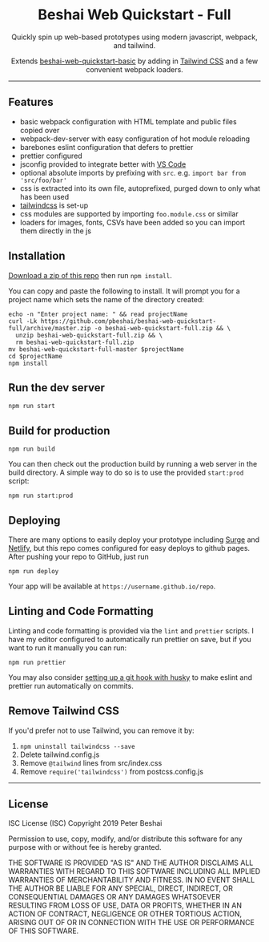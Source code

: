 
<div align="center">
  <h1>Beshai Web Quickstart - Full</h1>
  <p>
    Quickly spin up web-based prototypes using modern javascript, webpack, and
    tailwind.
  </p>
  <p>
    Extends
    <a href="https://github.com/pbeshai/beshai-web-quickstart-basic"
      >beshai-web-quickstart-basic</a
    >
    by adding in <a href="https://tailwindcss.com/">Tailwind CSS</a> and a few
    convenient webpack loaders.
  </p>
  <hr />
</div>


## Features

* basic webpack configuration with HTML template and public files copied over
* webpack-dev-server with easy configuration of hot module reloading
* barebones eslint configuration that defers to prettier
* prettier configured
* jsconfig provided to integrate better with [VS Code](https://code.visualstudio.com/)
* optional absolute imports by prefixing with `src`. e.g. `import bar from 'src/foo/bar'`
* css is extracted into its own file, autoprefixed, purged down to only what has been used
* [tailwindcss](https://tailwindcss.com/) is set-up
* css modules are supported by importing `foo.module.css` or similar
* loaders for images, fonts, CSVs have been added so you can import them directly in the js


## Installation

[Download a zip of this repo](https://github.com/pbeshai/beshai-web-quickstart-full/archive/master.zip) then run `npm install`.

You can copy and paste the following to install. It will prompt you for a project name which sets the name of the directory created:

```shell
echo -n "Enter project name: " && read projectName
curl -Lk https://github.com/pbeshai/beshai-web-quickstart-full/archive/master.zip -o beshai-web-quickstart-full.zip && \
  unzip beshai-web-quickstart-full.zip && \
  rm beshai-web-quickstart-full.zip
mv beshai-web-quickstart-full-master $projectName
cd $projectName
npm install
```


## Run the dev server

```shell
npm run start
```


## Build for production

```shell
npm run build
```

You can then check out the production build by running a web server in the build directory. A simple way to do so is to use the provided `start:prod` script:

```shell
npm run start:prod
```

## Deploying

There are many options to easily deploy your prototype including [Surge](https://surge.sh/) and [Netlify](https://www.netlify.com/), but this repo comes configured for easy deploys to github pages. After pushing your repo to GitHub, just run

```shell
npm run deploy
```

Your app will be available at `https://username.github.io/repo`.


## Linting and Code Formatting

Linting and code formatting is provided via the `lint` and `prettier` scripts. I have my editor configured to automatically run prettier on save, but if you want to run it manually you can run:

```shell
npm run prettier
```

You may also consider [setting up a git hook with husky](https://prettier.io/docs/en/precommit.html) to make eslint and prettier run automatically on commits.


## Remove Tailwind CSS

If you'd prefer not to use Tailwind, you can remove it by:

1. `npm uninstall tailwindcss --save`
2. Delete tailwind.config.js
3. Remove `@tailwind` lines from src/index.css
4. Remove `require('tailwindcss')` from postcss.config.js

---

## License

ISC License (ISC)
Copyright 2019 Peter Beshai

Permission to use, copy, modify, and/or distribute this software for any purpose with or without fee is hereby granted.

THE SOFTWARE IS PROVIDED "AS IS" AND THE AUTHOR DISCLAIMS ALL WARRANTIES WITH REGARD TO THIS SOFTWARE INCLUDING ALL IMPLIED WARRANTIES OF MERCHANTABILITY AND FITNESS. IN NO EVENT SHALL THE AUTHOR BE LIABLE FOR ANY SPECIAL, DIRECT, INDIRECT, OR CONSEQUENTIAL DAMAGES OR ANY DAMAGES WHATSOEVER RESULTING FROM LOSS OF USE, DATA OR PROFITS, WHETHER IN AN ACTION OF CONTRACT, NEGLIGENCE OR OTHER TORTIOUS ACTION, ARISING OUT OF OR IN CONNECTION WITH THE USE OR PERFORMANCE OF THIS SOFTWARE.
